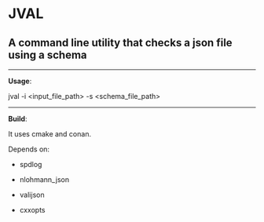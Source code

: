 # JVAL

## A command line utility that checks a json file using a schema

---

**Usage**:

jval -i <input_file_path> -s <schema_file_path>

---

**Build**:

It uses cmake and conan.

Depends on:

- spdlog

- nlohmann_json

- valijson

- cxxopts




